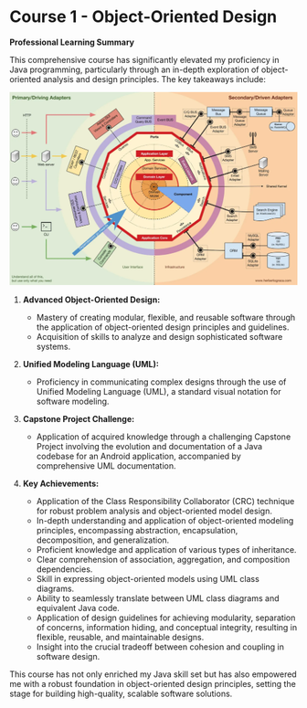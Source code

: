 # Course 1 - Object-Oriented Design

**Professional Learning Summary**

This comprehensive course has significantly elevated my proficiency in Java programming, particularly through an in-depth exploration of object-oriented analysis and design principles. The key takeaways include:

![OOD](https://github.com/Daniel-Andarge/Software-Design-and-Architecture-Specialization--University-of-Alberta/blob/main/SDA.png)

1. **Advanced Object-Oriented Design:**

   - Mastery of creating modular, flexible, and reusable software through the application of object-oriented design principles and guidelines.
   - Acquisition of skills to analyze and design sophisticated software systems.

2. **Unified Modeling Language (UML):**

   - Proficiency in communicating complex designs through the use of Unified Modeling Language (UML), a standard visual notation for software modeling.

3. **Capstone Project Challenge:**

   - Application of acquired knowledge through a challenging Capstone Project involving the evolution and documentation of a Java codebase for an Android application, accompanied by comprehensive UML documentation.

4. **Key Achievements:**
   - Application of the Class Responsibility Collaborator (CRC) technique for robust problem analysis and object-oriented model design.
   - In-depth understanding and application of object-oriented modeling principles, encompassing abstraction, encapsulation, decomposition, and generalization.
   - Proficient knowledge and application of various types of inheritance.
   - Clear comprehension of association, aggregation, and composition dependencies.
   - Skill in expressing object-oriented models using UML class diagrams.
   - Ability to seamlessly translate between UML class diagrams and equivalent Java code.
   - Application of design guidelines for achieving modularity, separation of concerns, information hiding, and conceptual integrity, resulting in flexible, reusable, and maintainable designs.
   - Insight into the crucial tradeoff between cohesion and coupling in software design.

This course has not only enriched my Java skill set but has also empowered me with a robust foundation in object-oriented design principles, setting the stage for building high-quality, scalable software solutions.
